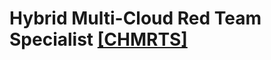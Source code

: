 # Hybrid Multi-Cloud Red Team Specialist [[CHMRTS]](https://cyberwarfare.live/product/hybrid-multi-cloud-red-team-specialist-chmrts/)




 

 






